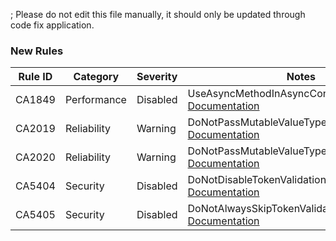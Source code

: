 ; Please do not edit this file manually, it should only be updated through code fix application.

### New Rules

Rule ID | Category | Severity | Notes
--------|----------|----------|-------
CA1849 | Performance | Disabled | UseAsyncMethodInAsyncContext, [Documentation](https://docs.microsoft.com/dotnet/fundamentals/code-analysis/quality-rules/ca1849)
CA2019 | Reliability | Warning | DoNotPassMutableValueTypesByValueAnalyzer, [Documentation](https://docs.microsoft.com/dotnet/fundamentals/code-analysis/quality-rules/ca2019)
CA2020 | Reliability | Warning | DoNotPassMutableValueTypesByValueAnalyzer, [Documentation](https://docs.microsoft.com/dotnet/fundamentals/code-analysis/quality-rules/ca2020)
CA5404 | Security | Disabled | DoNotDisableTokenValidationChecks, [Documentation](https://docs.microsoft.com/visualstudio/code-quality/ca5404)
CA5405 | Security | Disabled | DoNotAlwaysSkipTokenValidationInDelegates, [Documentation](https://docs.microsoft.com/visualstudio/code-quality/ca5405)
